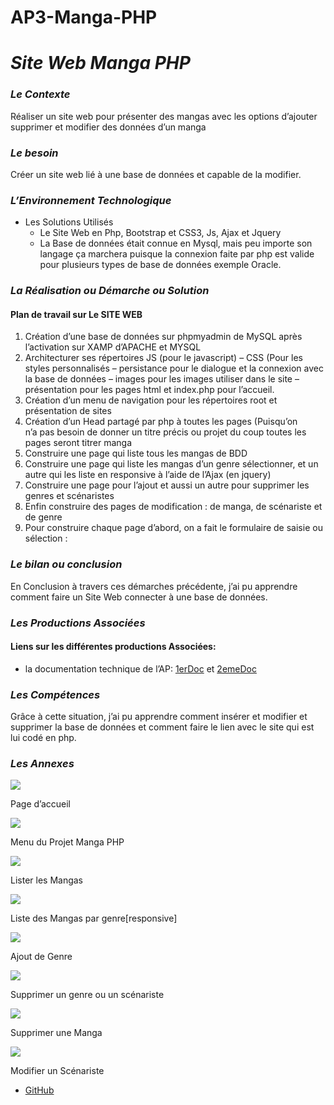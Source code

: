 AP3-Manga-PHP
=============

_**Site Web Manga PHP**_
========================

### **_Le Contexte_**

Réaliser un site web pour présenter des mangas avec les options d’ajouter supprimer et modifier des données d’un manga

### **_Le besoin_**

Créer un site web lié à une base de données et capable de la modifier.

### **_L’Environnement Technologique_**

*   Les Solutions Utilisés
    *   Le Site Web en Php, Bootstrap et CSS3, Js, Ajax et Jquery
    *   La Base de données était connue en Mysql, mais peu importe son langage ça marchera puisque la connexion faite par php est valide pour plusieurs types de base de données exemple Oracle.

### **_La Réalisation ou Démarche ou Solution_**

#### Plan de travail sur Le SITE WEB

1.  Création d’une base de données sur phpmyadmin de MySQL après l’activation sur XAMP d’APACHE et MYSQL
2.  Architecturer ses répertoires JS (pour le javascript) – CSS (Pour les styles personnalisés – persistance pour le dialogue et la connexion avec la base de données – images pour les images utiliser dans le site – présentation pour les pages html et index.php pour l’accueil.
3.  Création d’un menu de navigation pour les répertoires root et présentation de sites
4.  Création d’un Head partagé par php à toutes les pages (Puisqu’on n’a pas besoin de donner un titre précis ou projet du coup toutes les pages seront titrer manga
5.  Construire une page qui liste tous les mangas de BDD
6.  Construire une page qui liste les mangas d’un genre sélectionner, et un autre qui les liste en responsive à l’aide de l’Ajax (en jquery)
7.  Construire une page pour l’ajout et aussi un autre pour supprimer les genres et scénaristes
8.  Enfin construire des pages de modification : de manga, de scénariste et de genre
9.  Pour construire chaque page d’abord, on a fait le formulaire de saisie ou sélection :

### _**Le bilan ou conclusion**_

En Conclusion à travers ces démarches précédente, j’ai pu apprendre comment faire un Site Web connecter à une base de données.

### **_Les Productions Associées_**

#### Liens sur les différentes productions Associées:

*   la documentation technique de l’AP: [1erDoc](https://husseindajani.files.wordpress.com/2021/04/7_1_mangas.pdf) et [2emeDoc](https://husseindajani.files.wordpress.com/2021/04/8_1_mangas_suite.pdf)

### **_Les Compétences_**

Grâce à cette situation, j’ai pu apprendre comment insérer et modifier et supprimer la base de données et comment faire le lien avec le site qui est lui codé en php.

### **_Les Annexes_**

![](https://husseindajani.files.wordpress.com/2022/03/screencapture-localhost-workhd-projet-mangas-hussein-dajani-php-master-presentation-mesmangas-php-2022-03-14-23_24_05.png?w=1024)

Page d’accueil

![](https://husseindajani.files.wordpress.com/2021/04/image.png)

Menu du Projet Manga PHP

![](https://husseindajani.files.wordpress.com/2022/03/screencapture-localhost-workhd-projet-mangas-hussein-dajani-php-master-presentation-listesmangas-php-2022-03-14-23_24_18.png?w=1024)

Lister les Mangas

![](https://husseindajani.files.wordpress.com/2022/03/screencapture-localhost-workhd-projet-mangas-hussein-dajani-php-master-presentation-listemangasresponsive-html-2022-03-14-23_24_44.png?w=1024)

Liste des Mangas par genre\[responsive\]

![](https://husseindajani.files.wordpress.com/2022/03/screencapture-localhost-workhd-projet-mangas-hussein-dajani-php-master-presentation-ajoutgenre-php-2022-03-14-23_25_30.png?w=1024)

Ajout de Genre

![](https://husseindajani.files.wordpress.com/2022/03/screencapture-localhost-workhd-projet-mangas-hussein-dajani-php-master-presentation-suppressiongenrescenariste-php-2022-03-14-23_26_17.png?w=1024)

Supprimer un genre ou un scénariste

![](https://husseindajani.files.wordpress.com/2022/03/screencapture-localhost-workhd-projet-mangas-hussein-dajani-php-master-presentation-suppressionmanga-php-2022-03-14-23_24_56.png?w=1024)

Supprimer une Manga

![](https://husseindajani.files.wordpress.com/2022/03/screencapture-localhost-workhd-projet-mangas-hussein-dajani-php-master-presentation-modifscenariste-php-2022-03-14-23_25_21.png?w=1024)

Modifier un Scénariste

*   [GitHub](https://github.com/HusseinDStudy/Projet-Mangas-PHP)
